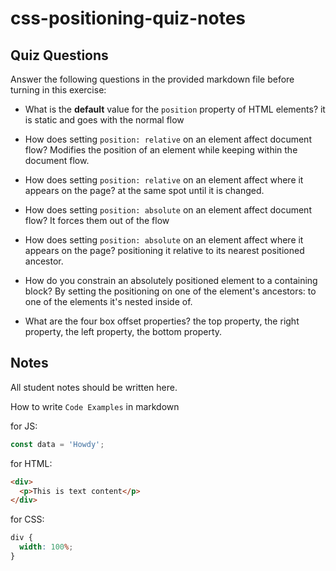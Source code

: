 # css-positioning-quiz-notes

## Quiz Questions

Answer the following questions in the provided markdown file before turning in this exercise:

- What is the **default** value for the `position` property of HTML elements? it is static and goes with the normal flow

- How does setting `position: relative` on an element affect document flow? Modifies the position of an element while keeping within the document flow.

- How does setting `position: relative` on an element affect where it appears on the page? at the same spot until it is changed.

- How does setting `position: absolute` on an element affect document flow? It forces them out of the flow

- How does setting `position: absolute` on an element affect where it appears on the page? positioning it relative to its nearest positioned ancestor.

- How do you constrain an absolutely positioned element to a containing block? By setting the positioning on one of the element's ancestors: to one of the elements it's nested inside of.

- What are the four box offset properties? the top property, the right property, the left property, the bottom property.

## Notes

All student notes should be written here.

How to write `Code Examples` in markdown

for JS:

```javascript
const data = 'Howdy';
```

for HTML:

```html
<div>
  <p>This is text content</p>
</div>
```

for CSS:

```css
div {
  width: 100%;
}
```
